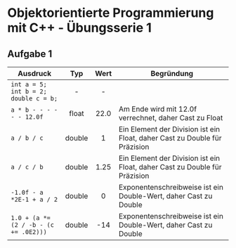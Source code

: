 # Objektorientierte Programmierung mit C++  - Übungsserie 1

## Aufgabe 1

| Ausdruck                              |  Typ   | Wert | Begründung                                                   |
| ------------------------------------- | :----: | :--: | ------------------------------------------------------------ |
| `int a = 5; int b = 2; double c = b;` |   -    |  -   |                                                              |
| `a * b - - - - - - 12.0f`             | float  | 22.0 | Am Ende wird mit 12.0f verrechnet, daher Cast zu Float       |
| `a / b / c`                           | double |  1   | Ein Element der Division ist ein Float, daher Cast zu Double für Präzision |
| `a / c / b`                           | double | 1.25 | Ein Element der Division ist ein Float, daher Cast zu Double für Präzision |
| `-1.0f - a *2E-1 + a / 2`             | double |  0   | Exponentenschreibweise ist ein Double-Wert, daher Cast zu Double |
| `1.0 + (a *= (2 / -b - (c += .0E2)))` | double | -14  | Exponentenschreibweise ist ein Double-Wert, daher Cast zu Double |

